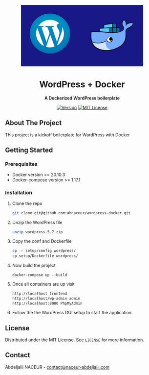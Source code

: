<div align="center">
	<img src="./media/wordpress.png" alt="wordpress-docker" width="400" height="200">
	<h1>WordPress + Docker</h1>
	<p>
		<strong>A Dockerized WordPress boilerplate</strong>
	</p>

[![Version](https://img.shields.io/badge/WordPress--Docker-1.0.0-green)]() [![MIT License](https://img.shields.io/badge/License-MIT-green.svg?style=flat-square)](LICENSE)
</div>

<!-- ABOUT THE PROJECT -->
## About The Project

<p>This project is a kickoff boilerplate for WordPress with Docker</p>

## Getting Started

### Prerequisites
* Docker version >= 20.10.3
* Docker-compose version >= 1.17.1

### Installation

1. Clone the repo
   ```sh
   git clone git@github.com:abnaceur/wordpress-docker.git
   ```

2. Unzip the WordPress file 
   ```sh
   unzip wordpress-5.7.zip
   ```

3. Copy the conf and Dockerfile
   ```sh
   cp -r setup/config wordpress/
   cp setup/Dockerfile wordpress/
   ```

4. Now build the project
   ```SH
   docker-compose up --build
   ```

5. Once all containers are up visit
   ```SH
   http://localhost frontend
   http://localhost/wp-admin admin
   http://localhost:8080 PhpMyAdmin
   ```
6. Follow the the WordPress GUI setup to start 
the application.

<!-- LICENSE -->
## License

Distributed under the MIT License. See `LICENSE` for more information.

<!-- CONTACT -->
## Contact

Abdeljalil NACEUR - contact@naceur-abdeljalil.com
